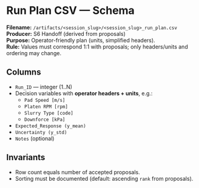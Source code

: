 # Run Plan CSV — Schema

**Filename:** `/artifacts/<session_slug>/<session_slug>_run_plan.csv`  
**Producer:** S6 Handoff (derived from proposals)  
**Purpose:** Operator-friendly plan (units, simplified headers).  
**Rule:** Values must correspond 1:1 with proposals; only headers/units and ordering may change.

## Columns

- `Run_ID` — integer (1..N)
- Decision variables with **operator headers + units**, e.g.:
  - `Pad Speed [m/s]`
  - `Platen RPM [rpm]`
  - `Slurry Type [code]`
  - `Downforce [kPa]`
- `Expected_Response (y_mean)`
- `Uncertainty (y_std)`
- `Notes` (optional)

## Invariants

- Row count equals number of accepted proposals.
- Sorting must be documented (default: ascending `rank` from proposals).

